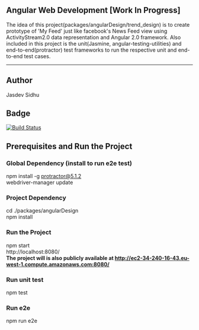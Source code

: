 ## Angular Web Development [Work In Progress]

The idea of this project(packages/angularDesign/trend_design) is to create prototype of 'My Feed' just like facebook's News Feed view using ActivityStream2.0 data representation and Angular 2.0 framework. Also included in this project is the unit(Jasmine, angular-testing-utilities) and end-to-end(protractor) test frameworks to run the respective unit and end-to-end test cases.

---

## Author
Jasdev Sidhu

## Badge
[![Build Status](https://travis-ci.org/jasdevsidhu12/AngularWebDevelopment.svg?branch=master)](https://travis-ci.org/jasdevsidhu12/AngularWebDevelopment)

## Prerequisites and Run the Project

### Global Dependency (install to run e2e test)
npm install -g protractor@5.1.2 <br>
webdriver-manager update

### Project Dependency
cd ./packages/angularDesign <br >
npm install <br >

### Run the Project
npm start <br >
http://localhost:8080/<br />
**The project will is also publicly available at http://ec2-34-240-16-43.eu-west-1.compute.amazonaws.com:8080/**

### Run unit test
npm test

### Run e2e
npm run e2e

